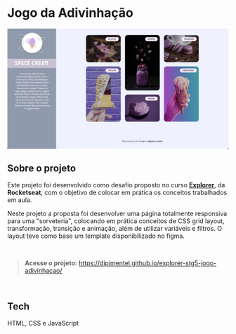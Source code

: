 # Jogo da Adivinhação

[![](https://raw.githubusercontent.com/dipimentel/explorer-stg3-space-cream/main/print-space-cream-responsivo.png)](https://dipimentel.github.io/explorer-stg3-space-cream/)

## Sobre o projeto
Este projeto foi desenvolvido como desafio proposto no curso [**Explorer**](https://www.rocketseat.com.br/explorer), da **Rocketseat**, com o objetivo de colocar em prática os conceitos trabalhados em aula.

Neste projeto a proposta foi desenvolver uma página totalmente responsiva para uma "sorveteria", colocando em prática conceitos de CSS grid layout, transformação, transição e animação, além de utilizar variáveis e filtros. O layout teve como base um template disponibilizado no figma.

&nbsp;
>**Acesse o projeto:** <https://dipimentel.github.io/explorer-stg5-jogo-adivinhacao/>

&nbsp;
## Tech 
HTML, CSS e JavaScript
